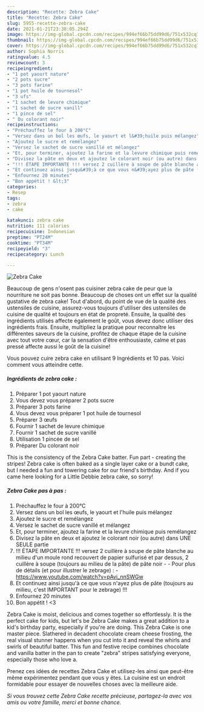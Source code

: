 ```yaml
---
description: "Recette: Zebra Cake"
title: "Recette: Zebra Cake"
slug: 5955-recette-zebra-cake
date: 2021-01-21T23:38:05.294Z
image: https://img-global.cpcdn.com/recipes/994ef66b75dd99d6/751x532cq70/zebra-cake-photo-principale-de-la-recette.jpg
thumbnail: https://img-global.cpcdn.com/recipes/994ef66b75dd99d6/751x532cq70/zebra-cake-photo-principale-de-la-recette.jpg
cover: https://img-global.cpcdn.com/recipes/994ef66b75dd99d6/751x532cq70/zebra-cake-photo-principale-de-la-recette.jpg
author: Sophia Norris
ratingvalue: 4.5
reviewcount: 3
recipeingredient:
- "1 pot yaourt nature"
- "2 pots sucre"
- "3 pots farine"
- "1 pot huile de tournesol"
- "3 ufs"
- "1 sachet de levure chimique"
- "1 sachet de sucre vanill"
- "1 pince de sel"
- " Du colorant noir"
recipeinstructions:
- "Préchauffez le four à 200°C"
- "Versez dans un bol les œufs, le yaourt et l&#39;huile puis mélangez"
- "Ajoutez le sucre et remélangez"
- "Versez le sachet de sucre vanillé et mélangez"
- "Et, pour terminer, ajoutez la farine et la levure chimique puis remélangez"
- "Divisez la pâte en deux et ajoutez le colorant noir (ou autre) dans UNE SEULE partie"
- "!!! ÉTAPE IMPORTANTE !!! versez 2 cuillère à soupe de pâte blanche au milieu d&#39;un moule rond recouvert de papier sulfurisé et par dessus, 2 cuillère à soupe (toujours au milieu de la pâte) de pâte noir  Pour plus de détails (et pour illustrer le zebrage) :  https://www.youtube.com/watch?v=pAvi_nnSWGw"
- "Et continuez ainsi jusqu&#39;à ce que vous n&#39;ayez plus de pâte (toujours au milieu, c&#39;est IMPORTANT pour le zebrage) !!!"
- "Enfournez 20 minutes"
- "Bon appétit ! &lt;3"
categories:
- Resep
tags:
- zebra
- cake

katakunci: zebra cake 
nutrition: 111 calories
recipecuisine: Indonesian
preptime: "PT24M"
cooktime: "PT34M"
recipeyield: "3"
recipecategory: Lunch

---
```



![Zebra Cake](https://img-global.cpcdn.com/recipes/994ef66b75dd99d6/751x532cq70/zebra-cake-photo-principale-de-la-recette.jpg)

Beaucoup de gens n'osent pas cuisiner zebra cake de peur que la nourriture ne soit pas bonne. Beaucoup de choses ont un effet sur la qualité gustative de zebra cake! Tout d'abord, du point de vue de la qualité des ustensiles de cuisine, assurez-vous toujours d'utiliser des ustensiles de cuisine de qualité et toujours en état de propreté. Ensuite, la qualité des ingrédients utilisés affecte également le goût, vous devez donc utiliser des ingrédients frais. Ensuite, multipliez la pratique pour reconnaître les différentes saveurs de la cuisine, profitez de chaque étape de la cuisine avec tout votre cœur, car la sensation d'être enthousiaste, calme et pas pressé affecte aussi le goût de la cuisine!

<!--inarticleads1-->

Vous pouvez cuire zebra cake en utilisant 9 Ingrédients et 10 pas. Voici comment vous atteindre cette.

##### Ingrédients de zebra cake :

1. Préparer 1 pot yaourt nature
1. Vous devez vous préparer 2 pots sucre
1. Préparer 3 pots farine
1. Vous devez vous préparer 1 pot huile de tournesol
1. Préparer 3 œufs
1. Fournir 1 sachet de levure chimique
1. Fournir 1 sachet de sucre vanillé
1. Utilisation 1 pincée de sel
1. Préparer  Du colorant noir


This is the consistency of the Zebra Cake batter. Fun part - creating the stripes! Zebra cake is often baked as a single layer cake or a bundt cake, but I needed a fun and towering cake for our friend&#39;s birthday. And if you came here looking for a Little Debbie zebra cake, so sorry! 

<!--inarticleads2-->

##### Zebra Cake pas à pas :

1. Préchauffez le four à 200°C
1. Versez dans un bol les œufs, le yaourt et l&#39;huile puis mélangez
1. Ajoutez le sucre et remélangez
1. Versez le sachet de sucre vanillé et mélangez
1. Et, pour terminer, ajoutez la farine et la levure chimique puis remélangez
1. Divisez la pâte en deux et ajoutez le colorant noir (ou autre) dans UNE SEULE partie
1. !!! ÉTAPE IMPORTANTE !!! versez 2 cuillère à soupe de pâte blanche au milieu d&#39;un moule rond recouvert de papier sulfurisé et par dessus, 2 cuillère à soupe (toujours au milieu de la pâte) de pâte noir -  - Pour plus de détails (et pour illustrer le zebrage) :  - https://www.youtube.com/watch?v=pAvi_nnSWGw
1. Et continuez ainsi jusqu&#39;à ce que vous n&#39;ayez plus de pâte (toujours au milieu, c&#39;est IMPORTANT pour le zebrage) !!!
1. Enfournez 20 minutes
1. Bon appétit ! &lt;3


Zebra Cake is moist, delicious and comes together so effortlessly. It is the perfect cake for kids, but let&#39;s be Zebra Cake makes a great addition to a kid&#39;s birthday party, especially if you&#39;re are doing. This Zebra Cake is one master piece. Slathered in decadent chocolate cream cheese frosting, the real visual stunner happens when you cut into it and reveal the whirls and swirls of beautiful batter. This fun and festive recipe combines chocolate and vanilla batter in the pan to create &#34;zebra&#34; stripes satisfying everyone, especially those who love a. 

<!--inarticleads1-->

<p>
Prenez ces idées de recettes Zebra Cake et utilisez-les ainsi que peut-être même expérimentez pendant que vous y êtes. La cuisine est un endroit formidable pour essayer de nouvelles choses avec la meilleure aide.
</p>

<p>
<i>Si vous trouvez cette Zebra Cake recette précieuse, partagez-la avec vos amis ou votre famille, merci et bonne chance.</i>
</p>
